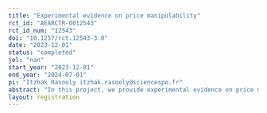 ```yaml
---
title: "Experimental evidence on price manipulability"
rct_id: "AEARCTR-0012543"
rct_id_num: "12543"
doi: "10.1257/rct.12543-3.0"
date: "2023-12-01"
status: "completed"
jel: "nan"
start_year: "2023-12-01"
end_year: "2024-07-01"
pi: "Itzhak Rasooly itzhak.rasooly@sciencespo.fr"
abstract: "In this project, we provide experimental evidence on price manipulability. Please see the attached PDF for the experimental design and analysis plan."
layout: registration
---
```


